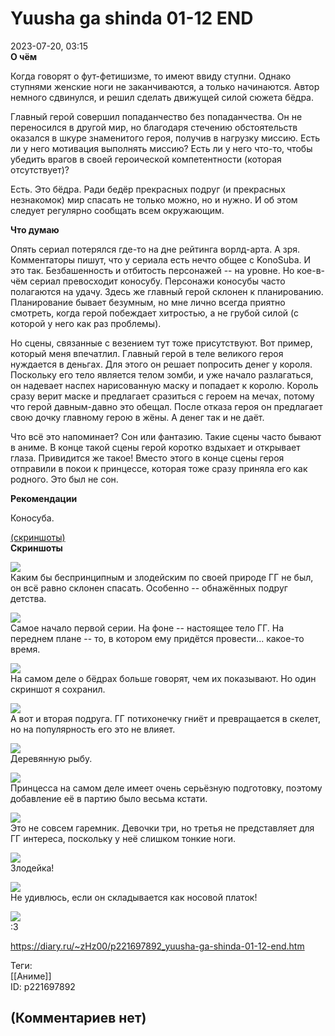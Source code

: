 Yuusha ga shinda 01-12 END
==========================

  
2023-07-20, 03:15  
  **О чём**    
   
 Когда говорят о фут-фетишизме, то имеют ввиду ступни. Однако ступнями женские ноги не заканчиваются, а только начинаются. Автор немного сдвинулся, и решил сделать движущей силой сюжета бёдра.   
   
 Главный герой совершил попаданчество без попаданчества. Он не переносился в другой мир, но благодаря стечению обстоятельств оказался в шкуре знаменитого героя, получив в нагрузку миссию. Есть ли у него мотивация выполнять миссию? Есть ли у него что-то, чтобы убедить врагов в своей героической компетентности (которая отсутствует)?   
   
 Есть. Это бёдра. Ради бедёр прекрасных подруг (и прекрасных незнакомок) мир спасать не только можно, но и нужно. И об этом следует регулярно сообщать всем окружающим.   
   
  **Что думаю**    
   
 Опять сериал потерялся где-то на дне рейтинга ворлд-арта. А зря. Комментаторы пишут, что у сериала есть нечто общее с KonoSuba. И это так. Безбашенность и отбитость персонажей -- на уровне. Но кое-в-чём сериал превосходит коносубу. Персонажи коносубы часто полагаются на удачу. Здесь же главный герой склонен к планированию. Планирование бывает безумным, но мне лично всегда приятно смотреть, когда герой побеждает хитростью, а не грубой силой (с которой у него как раз проблемы).   
   
 Но сцены, связанные с везением тут тоже присутствуют. Вот пример, который меня впечатлил. Главный герой в теле великого героя нуждается в деньгах. Для этого он решает попросить денег у короля. Поскольку его тело является телом зомби, и уже начало разлагаться, он надевает наспех нарисованную маску и попадает к королю. Король сразу верит маске и предлагает сразиться с героем на мечах, потому что герой давным-давно это обещал. После отказа героя он предлагает свою дочку главному герою в жёны. А денег так и не даёт.   
   
 Что всё это напоминает? Сон или фантазию. Такие сцены часто бывают в аниме. В конце такой сцены герой коротко вздыхает и открывает глаза. Привидится же такое! Вместо этого в конце сцены героя отправили в покои к принцессе, которая тоже сразу приняла его как родного. Это был не сон.   
   
  **Рекомендации**    
   
 Коносуба.   
   
  [(скриншоты)](https://zHz00.diary.ru/p221697892.htm?index=1#linkmore221697892m1)      
  **Скриншоты**    
    
  [![](pics/WR4eLl.jpg)](https://yapx.ru/image/WR4eL)    
 Каким бы беспринципным и злодейским по своей природе ГГ не был, он всё равно склонен спасать. Особенно -- обнажённых подруг детства.   
   
  [![](pics/WR4eIl.jpg)](https://yapx.ru/image/WR4eI)    
 Самое начало первой серии. На фоне -- настоящее тело ГГ. На переднем плане -- то, в котором ему придётся провести... какое-то время.   
   
  [![](pics/WR4eJl.jpg)](https://yapx.ru/image/WR4eJ)    
 На самом деле о бёдрах больше говорят, чем их показывают. Но один скриншот я сохранил.   
   
  [![](pics/WR4eMl.jpg)](https://yapx.ru/image/WR4eM)    
 А вот и вторая подруга. ГГ потихонечку гниёт и превращается в скелет, но на популярность его это не влияет.   
   
  [![](pics/WR4ePl.jpg)](https://yapx.ru/image/WR4eP)    
 Деревянную рыбу.   
   
  [![](pics/WR4eRl.jpg)](https://yapx.ru/image/WR4eR)    
 Принцесса на самом деле имеет очень серьёзную подготовку, поэтому добавление её в партию было весьма кстати.   
   
  [![](pics/WR4eSl.jpg)](https://yapx.ru/image/WR4eS)    
 Это не совсем гаремник. Девочки три, но третья не представляет для ГГ интереса, поскольку у неё слишком тонкие ноги.   
   
  [![](pics/WR4eTl.jpg)](https://yapx.ru/image/WR4eT)    
 Злодейка!   
   
  [![](pics/WR4eUl.jpg)](https://yapx.ru/image/WR4eU)    
 Не удивлюсь, если он складывается как носовой платок!   
   
  [![](pics/WR4eVl.jpg)](https://yapx.ru/image/WR4eV)    
 :3   
   
      
  
<https://diary.ru/~zHz00/p221697892_yuusha-ga-shinda-01-12-end.htm>  
  
Теги:  
[[Аниме]]  
ID: p221697892  


(Комментариев нет)
------------------